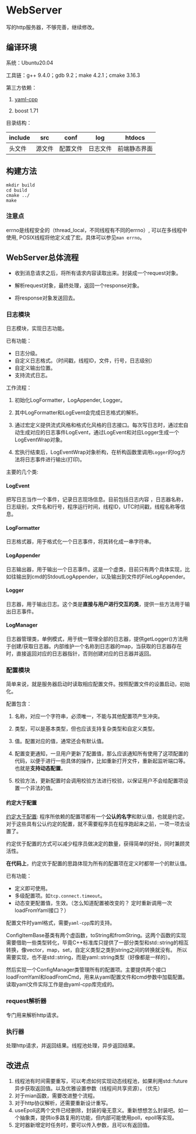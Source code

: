 # WebServer

写的http服务器，不够完善，继续修改。

## 编译环境

系统：Ubuntu20.04

工具链：g++ 9.4.0；gdb 9.2；make 4.2.1；cmake 3.16.3

第三方依赖：

1. [yaml-cpp](https://github.com/jbeder/yaml-cpp)

2. boost 1.71

目录结构：

| include | src | conf | log | htdocs |
| ---- | ---- | ---- | ---- | ---- |
| 头文件 | 源文件 | 配置文件 | 日志文件 | 前端静态界面 |

## 构建方法

```shell
mkdir build
cd build
cmake ../
make
```

### 注意点

errno是线程安全的（thread_local，不同线程有不同的errno）, 可以在多线程中使用, POSIX线程将他定义成了宏。具体可以参见`man errno`。

## WebServer总体流程

* 收到消息请求之后，将所有请求内容读取出来。封装成一个request对象。

* 解析request对象，最终处理，返回一个response对象。

* 将response对象发送回去。

### 日志模块

日志模块，实现日志功能。

已有功能：

* 日志分级。
* 自定义日志格式。（时间戳，线程ID，文件，行号，日志级别）
* 自定义输出位置。
* 支持流式日志。

工作流程：

1. 初始化LogFormatter，LogAppender, Logger。

2. 其中LogFormatter和LogEvent会完成日志格式的解析。

3. 通过宏定义提供流式风格和格式化风格的日志接口。每次写日志时，通过宏自动生成对应的日志事件LogEvent，通过LogEvent和对应Logger生成一个LogEventWrap对象。

4. 宏执行结束后，LogEventWrap对象析构，在析构函数里调用`Logger`的log方法将日志事件进行输出(打印)。

主要的几个类:

#### LogEvent

把写日志当作一个事件，记录日志现场信息。目前包括日志内容
，日志器名称，日志级别，文件名和行号，程序运行时间，线程ID，UTC时间戳，线程名称等信息。

#### LogFormatter

日志格式器，用于格式化一个日志事件，将其转化成一串字符串。

#### LogAppender

日志输出器，用于输出一个日志事件。这是一个虚类，目前只有两个具体实现，比如往输出到cmd的StdoutLogAppender，以及输出到文件的FileLogAppender。

#### Logger

日志器，用于输出日志。这个类是**直接与用户进行交互的类**，提供一些方法用于输出日志事件。

#### LogManager

日志器管理类，单例模式，用于统一管理全部的日志器，提供getLogger()方法用于创建/获取日志器。内部维护一个名称到日志器的map，当获取的日志器存在时，直接返回对应的日志器指针，否则创建对应的日志器并返回。

### 配置模块

简单来说，就是服务器启动时读取相应配置文件。按照配置文件的设置启动，初始化。

配置包含：

1. 名称，对应一个字符串，必须唯一，不能与其他配置项产生冲突。

2. 类型，可以是基本类型，但也应该支持复杂类型和自定义类型。

3. 值。配置对应的值，通常还会有默认值。

4. 配置变更通知，一旦用户更新了配置值，那么应该通知所有使用了这项配置的代码，以便于进行一些具体的操作，比如重新打开文件，重新起监听端口等。也就是**支持动态配置**。

5. 校验方法，更新配置时会调用校验方法进行校验，以保证用户不会给配置项设置一个非法的值。

#### 约定大于配置

[约定大于配置](https://zh.wikipedia.org/wiki/%E7%BA%A6%E5%AE%9A%E4%BC%98%E4%BA%8E%E9%85%8D%E7%BD%AE):
程序所依赖的配置项都有一个**公认的名字**和默认值，也就是约定。对于这些具有公认约定的配置，就不需要程序员在程序跑起来之前，一项一项去设置了。

约定优于配置的方式可以减少程序员做决定的数量，获得简单的好处，同时兼顾灵活性。

**在代码上**，约定优于配置的思路体现为所有的配置项在定义时都带一个的默认值。

已有功能：

* 定义即可使用。
* 多级配置项。如`tcp.connect.timeout`。
* 动态变更配置值，生效。（怎么知道配置被改变的？ 定时重新调用一次loadFromYaml接口？）

配置文件时yaml格式，需要`yaml-cpp`库的支持。

ConfigItemBase基类有两个虚函数，toString和fromString。这两个函数的实现需要借助一些类型转化，毕竟C++标准库只提供了一部分类型和std::string的相互转换，像vector，map，set，自定义类型之类到string之间的转换就没有。
所以需要实现，也不是std::string，而是yaml::string类型（好像都是一样的）。

然后实现一个ConfigManager类管理所有的配置项。主要提供两个接口loadFromYaml和loadFromCmd，用来从yaml配置文件和cmd参数中加载配置。读取yaml文件实际工作是由yaml-cpp库完成的。

### request解析器

专门用来解析http请求。

### 执行器

处理http请求，并返回结果。线程池处理，异步返回结果。

## 改进点

1. 线程池有时间需要重写，可以考虑如何实现动态线程池，如果利用std::future异步获取返回值。以及优雅设置参数（线程间共享资源）。（优先）
2. 对于mian函数，需要改进整个流程。
3. 对于http协议解析，还需要重新设计重写。
4. useEpoll这两个文件已经删除，封装的毫无意义。重新想想怎么封装吧。如一个抽象类，提供io多路复用的功能，但内部可能使用poll，epoll等实现。
5. 定时器新增定时任务时，要可以传入参数，且可以有返回值。
